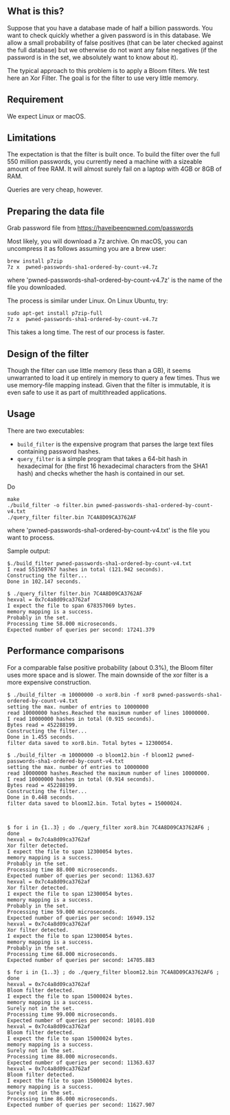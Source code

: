 
## What is this?

Suppose that you have a database made of half a billion passwords. You want to check quickly whether a given password is in this database. We allow a small probability of false positives (that can be later checked against the full database) but we otherwise do not want any false negatives (if the password is in the set, we absolutely want to know about it).

The typical approach to this problem is to apply a Bloom filters. We test here an Xor Filter. The goal is for the filter to use very little memory.


## Requirement


We expect Linux or macOS.


## Limitations

The expectation is that the filter is built once. To build the filter over the full 550 million passwords, you currently need a machine with a sizeable amount of free RAM. It will almost surely fail on a laptop with 4GB or 8GB of RAM.

Queries are very cheap, however.



## Preparing the data file

Grab password file from
https://haveibeenpwned.com/passwords

Most likely, you will download a 7z archive. On macOS, you can
uncompress it as follows assuming you are a brew user:

```
brew install p7zip
7z x  pwned-passwords-sha1-ordered-by-count-v4.7z
```

where 'pwned-passwords-sha1-ordered-by-count-v4.7z' is the name of the file you downloaded.

The process is similar under Linux. On Linux Ubuntu, try:

```
sudo apt-get install p7zip-full
7z x  pwned-passwords-sha1-ordered-by-count-v4.7z
```

This takes a long time. The rest of our process is faster.


## Design of the filter

Though the filter can use little memory (less than a GB), it seems unwarranted to load it up entirely in memory to query a few times. Thus we use memory-file mapping instead.  Given that the filter is immutable, it is even safe to use it as part of multithreaded applications.


## Usage


There are two executables:

- `build_filter` is the expensive program that parses the large text files containing password hashes.
- `query_filter` is a simple program that takes a 64-bit hash in hexadecimal for (the first 16 hexadecimal characters from the SHA1 hash) and checks whether the hash is contained in our set.

Do 

```
make
./build_filter -o filter.bin pwned-passwords-sha1-ordered-by-count-v4.txt
./query_filter filter.bin 7C4A8D09CA3762AF
````

where 'pwned-passwords-sha1-ordered-by-count-v4.txt' is the file you want to process.

Sample output:

```
$./build_filter pwned-passwords-sha1-ordered-by-count-v4.txt
I read 551509767 hashes in total (121.942 seconds).
Constructing the filter...
Done in 102.147 seconds.

$ ./query_filter filter.bin 7C4A8D09CA3762AF
hexval = 0x7c4a8d09ca3762af
I expect the file to span 678357069 bytes.
memory mapping is a success.
Probably in the set.
Processing time 58.000 microseconds.
Expected number of queries per second: 17241.379
```


## Performance comparisons

For a comparable false positive probability (about 0.3%), the Bloom filter uses more space
and is slower. The main downside of the xor filter is a more expensive construction.


```
$ ./build_filter -m 10000000 -o xor8.bin -f xor8 pwned-passwords-sha1-ordered-by-count-v4.txt
setting the max. number of entries to 10000000
read 10000000 hashes.Reached the maximum number of lines 10000000.
I read 10000000 hashes in total (0.915 seconds).
Bytes read = 452288199.
Constructing the filter...
Done in 1.455 seconds.
filter data saved to xor8.bin. Total bytes = 12300054.

$ ./build_filter -m 10000000 -o bloom12.bin -f bloom12 pwned-passwords-sha1-ordered-by-count-v4.txt
setting the max. number of entries to 10000000
read 10000000 hashes.Reached the maximum number of lines 10000000.
I read 10000000 hashes in total (0.914 seconds).
Bytes read = 452288199.
Constructing the filter...
Done in 0.448 seconds.
filter data saved to bloom12.bin. Total bytes = 15000024.



$ for i in {1..3} ; do ./query_filter xor8.bin 7C4A8D09CA3762AF6 ; done
hexval = 0x7c4a8d09ca3762af
Xor filter detected.
I expect the file to span 12300054 bytes.
memory mapping is a success.
Probably in the set.
Processing time 88.000 microseconds.
Expected number of queries per second: 11363.637
hexval = 0x7c4a8d09ca3762af
Xor filter detected.
I expect the file to span 12300054 bytes.
memory mapping is a success.
Probably in the set.
Processing time 59.000 microseconds.
Expected number of queries per second: 16949.152
hexval = 0x7c4a8d09ca3762af
Xor filter detected.
I expect the file to span 12300054 bytes.
memory mapping is a success.
Probably in the set.
Processing time 68.000 microseconds.
Expected number of queries per second: 14705.883

$ for i in {1..3} ; do ./query_filter bloom12.bin 7C4A8D09CA3762AF6 ; done
hexval = 0x7c4a8d09ca3762af
Bloom filter detected.
I expect the file to span 15000024 bytes.
memory mapping is a success.
Surely not in the set.
Processing time 99.000 microseconds.
Expected number of queries per second: 10101.010
hexval = 0x7c4a8d09ca3762af
Bloom filter detected.
I expect the file to span 15000024 bytes.
memory mapping is a success.
Surely not in the set.
Processing time 88.000 microseconds.
Expected number of queries per second: 11363.637
hexval = 0x7c4a8d09ca3762af
Bloom filter detected.
I expect the file to span 15000024 bytes.
memory mapping is a success.
Surely not in the set.
Processing time 86.000 microseconds.
Expected number of queries per second: 11627.907
```

